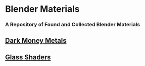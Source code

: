 # Blender Materials
### A Repository of Found and Collected Blender Materials

## [Dark Money Metals](https://github.com/don1138/blender-materials/tree/main/Dark-Money-Metals)
## [Glass Shaders](https://github.com/don1138/blender-materials/tree/main/Glass-Shaders)
